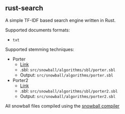 ## rust-search

A simple TF-IDF based search engine written in Rust.

Supported documents formats:

- `txt`

Supported stemming techniques:

- Porter
  - [Link](https://snowballstem.org/algorithms/porter/stemmer.html)
  - .sbl: `src/snowball/algorithms/sbl/porter.sbl`
  - Output: `src/snowball/algorithms/porter.sbl`
- Porter2
  - [Link](https://snowballstem.org/algorithms/english/stemmer.html)
  - .sbl: `src/snowball/algorithms/sbl/porter2.sbl`
  - Output: `src/snowball/algorithms/porter2.sbl`


All snowball files compiled using the [snowball compiler](https://github.com/snowballstem/snowball/tree/master)
